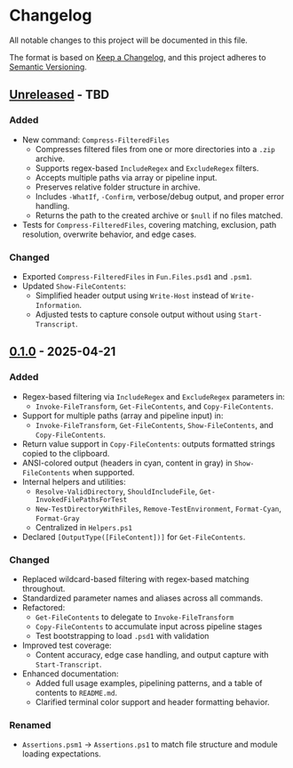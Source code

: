 # Changelog

All notable changes to this project will be documented in this file.

The format is based on [Keep a Changelog](https://keepachangelog.com/en/1.1.0/),
and this project adheres to [Semantic Versioning](https://semver.org/spec/v2.0.0.html).

## [Unreleased] - TBD

### Added

- New command: `Compress-FilteredFiles`
  - Compresses filtered files from one or more directories into a `.zip` archive.
  - Supports regex-based `IncludeRegex` and `ExcludeRegex` filters.
  - Accepts multiple paths via array or pipeline input.
  - Preserves relative folder structure in archive.
  - Includes `-WhatIf`, `-Confirm`, verbose/debug output, and proper error handling.
  - Returns the path to the created archive or `$null` if no files matched.
- Tests for `Compress-FilteredFiles`, covering matching, exclusion, path resolution, overwrite behavior, and edge cases.

### Changed

- Exported `Compress-FilteredFiles` in `Fun.Files.psd1` and `.psm1`.
- Updated `Show-FileContents`:
  - Simplified header output using `Write-Host` instead of `Write-Information`.
  - Adjusted tests to capture console output without using `Start-Transcript`.

## [0.1.0] - 2025-04-21

### Added

- Regex-based filtering via `IncludeRegex` and `ExcludeRegex` parameters in:
  - `Invoke-FileTransform`, `Get-FileContents`, and `Copy-FileContents`.
- Support for multiple paths (array and pipeline input) in:
  - `Invoke-FileTransform`, `Get-FileContents`, `Show-FileContents`, and `Copy-FileContents`.
- Return value support in `Copy-FileContents`: outputs formatted strings copied to the clipboard.
- ANSI-colored output (headers in cyan, content in gray) in `Show-FileContents` when supported.
- Internal helpers and utilities:
  - `Resolve-ValidDirectory`, `ShouldIncludeFile`, `Get-InvokedFilePathsForTest`
  - `New-TestDirectoryWithFiles`, `Remove-TestEnvironment`, `Format-Cyan`, `Format-Gray`
  - Centralized in `Helpers.ps1`
- Declared `[OutputType([FileContent])]` for `Get-FileContents`.

### Changed

- Replaced wildcard-based filtering with regex-based matching throughout.
- Standardized parameter names and aliases across all commands.
- Refactored:
  - `Get-FileContents` to delegate to `Invoke-FileTransform`
  - `Copy-FileContents` to accumulate input across pipeline stages
  - Test bootstrapping to load `.psd1` with validation
- Improved test coverage:
  - Content accuracy, edge case handling, and output capture with `Start-Transcript`.
- Enhanced documentation:
  - Added full usage examples, pipelining patterns, and a table of contents to `README.md`.
  - Clarified terminal color support and header formatting behavior.

### Renamed

- `Assertions.psm1` → `Assertions.ps1` to match file structure and module loading expectations.

[unreleased]: https://github.com/r8vnhill/pwsh-fun/compare/v0.1.0...HEAD
[0.1.0]: https://github.com/r8vnhill/pwsh-fun/releases/tag/v0.1.0
<!-- [0.0.2]: https://github.com/r8vnhill/pwsh-fun/compare/v0.0.1...v0.0.2
[0.0.1]: https://github.com/r8vnhill/pwsh-fun/releases/tag/v0.0.1 -->
